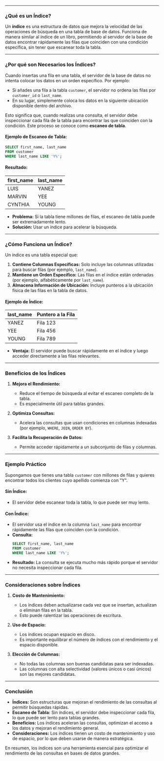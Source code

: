 
---

### **¿Qué es un Índice?**

Un **índice** es una estructura de datos que mejora la velocidad de las operaciones de búsqueda en una tabla de base de datos. Funciona de manera similar al índice de un libro, permitiendo al servidor de la base de datos encontrar rápidamente las filas que coinciden con una condición específica, sin tener que escanear toda la tabla.

---

### **¿Por qué son Necesarios los Índices?**

Cuando insertas una fila en una tabla, el servidor de la base de datos no intenta colocar los datos en un orden específico. Por ejemplo:
- Si añades una fila a la tabla `customer`, el servidor no ordena las filas por `customer_id` o `last_name`.
- En su lugar, simplemente coloca los datos en la siguiente ubicación disponible dentro del archivo.

Esto significa que, cuando realizas una consulta, el servidor debe inspeccionar cada fila de la tabla para encontrar las que coinciden con la condición. Este proceso se conoce como **escaneo de tabla**.

#### Ejemplo de Escaneo de Tabla:
```sql
SELECT first_name, last_name
FROM customer
WHERE last_name LIKE 'Y%';
```

#### Resultado:
| first_name | last_name |
|------------|-----------|
| LUIS       | YANEZ     |
| MARVIN     | YEE       |
| CYNTHIA    | YOUNG     |

- **Problema:** Si la tabla tiene millones de filas, el escaneo de tabla puede ser extremadamente lento.
- **Solución:** Usar un índice para acelerar la búsqueda.

---

### **¿Cómo Funciona un Índice?**

Un índice es una tabla especial que:
1. **Contiene Columnas Específicas:** Solo incluye las columnas utilizadas para buscar filas (por ejemplo, `last_name`).
2. **Mantiene un Orden Específico:** Las filas en el índice están ordenadas (por ejemplo, alfabéticamente por `last_name`).
3. **Almacena Información de Ubicación:** Incluye punteros a la ubicación física de las filas en la tabla de datos.

#### Ejemplo de Índice:
| last_name | Puntero a la Fila |
|-----------|-------------------|
| YANEZ     | Fila 123          |
| YEE       | Fila 456          |
| YOUNG     | Fila 789          |

- **Ventaja:** El servidor puede buscar rápidamente en el índice y luego acceder directamente a las filas relevantes.

---

### **Beneficios de los Índices**

1. **Mejora el Rendimiento:**
    - Reduce el tiempo de búsqueda al evitar el escaneo completo de la tabla.
    - Es especialmente útil para tablas grandes.

2. **Optimiza Consultas:**
    - Acelera las consultas que usan condiciones en columnas indexadas (por ejemplo, `WHERE`, `JOIN`, `ORDER BY`).

3. **Facilita la Recuperación de Datos:**
    - Permite acceder rápidamente a un subconjunto de filas y columnas.

---

### **Ejemplo Práctico**

Supongamos que tienes una tabla `customer` con millones de filas y quieres encontrar todos los clientes cuyo apellido comienza con "Y".

#### Sin Índice:
- El servidor debe escanear toda la tabla, lo que puede ser muy lento.

#### Con Índice:
- El servidor usa el índice en la columna `last_name` para encontrar rápidamente las filas que coinciden con la condición.
- **Consulta:**
  ```sql
  SELECT first_name, last_name
  FROM customer
  WHERE last_name LIKE 'Y%';
  ```
- **Resultado:** La consulta se ejecuta mucho más rápido porque el servidor no necesita inspeccionar cada fila.

---

### **Consideraciones sobre Índices**

1. **Costo de Mantenimiento:**
    - Los índices deben actualizarse cada vez que se insertan, actualizan o eliminan filas en la tabla.
    - Esto puede ralentizar las operaciones de escritura.

2. **Uso de Espacio:**
    - Los índices ocupan espacio en disco.
    - Es importante equilibrar el número de índices con el rendimiento y el espacio disponible.

3. **Elección de Columnas:**
    - No todas las columnas son buenas candidatas para ser indexadas.
    - Las columnas con alta selectividad (valores únicos o casi únicos) son las mejores candidatas.

---

### **Conclusión**

- **Índices:** Son estructuras que mejoran el rendimiento de las consultas al permitir búsquedas rápidas.
- **Escaneo de Tabla:** Sin índices, el servidor debe inspeccionar cada fila, lo que puede ser lento para tablas grandes.
- **Beneficios:** Los índices aceleran las consultas, optimizan el acceso a los datos y mejoran el rendimiento general.
- **Consideraciones:** Los índices tienen un costo de mantenimiento y uso de espacio, por lo que deben usarse de manera estratégica.

En resumen, los índices son una herramienta esencial para optimizar el rendimiento de las consultas en bases de datos grandes. 